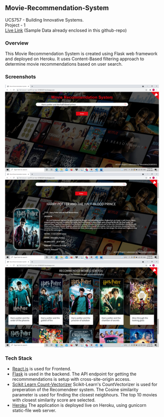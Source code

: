 ## Movie-Recommendation-System
UCS757 - Building Innovative Systems. <br />
Project - 1 <br />
[Live Link](https://ucs757-p1-mrs-101803201.herokuapp.com/)
(Sample Data already enclosed in this github-repo)
### Overview
This Movie Recommendation System is created using Flask web framework and deployed on Heroku. 
It uses Content-Based filtering approach to determine movie recommendations based on user search.
### Screenshots
![Home Page](https://github.com/episkey24/Movie-Recommendation-System/blob/main/Screenshots/Screenshot%20(73).png)
![Details](https://github.com/episkey24/Movie-Recommendation-System/blob/main/Screenshots/Screenshot%20(74).png)
![Recommendations](https://github.com/episkey24/Movie-Recommendation-System/blob/main/Screenshots/Screenshot%20(77).png)
### Tech Stack
- [React.js](https://github.com/facebook/react) is used for Frontend.
- [Flask](https://github.com/pallets/flask) is used in the backend. The API endpoint for getting the recommmendations is setup with cross-site-origin access.
- [Scikit Learn Count-Vectorizer](https://github.com/scikit-learn/scikit-learn) Scikit-Learn's CountVectorizer is used for preperation of the Recomendeer system. The Cosine similarity parameter is used for finding the closest neigbhours. The top 10 movies with closest similarity score are selected.
- [Heroku](https://github.com/heroku/heroku-buildpack-python) The application is deployed live on Heroku, using gunicorn static-file web server.
